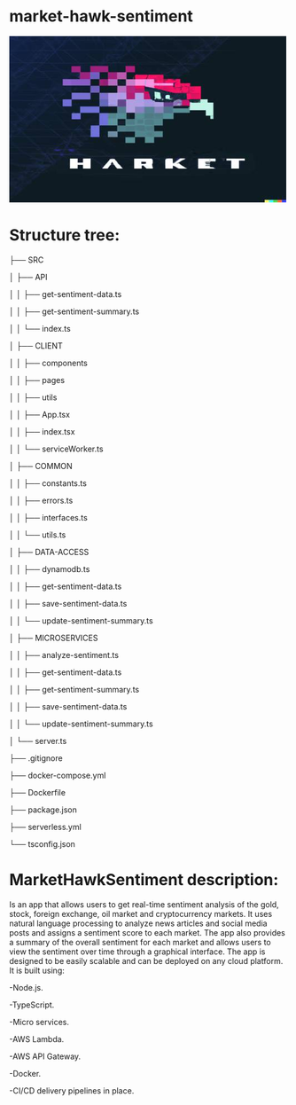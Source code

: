 # market-hawk-sentiment

![Hawket logo](hawk1.jpg)

# Structure tree:

├── SRC

│ ├── API

│ │ ├── get-sentiment-data.ts

│ │ ├── get-sentiment-summary.ts

│ │ └── index.ts

│ ├── CLIENT

│ │ ├── components

│ │ ├── pages

│ │ ├── utils

│ │ ├── App.tsx

│ │ ├── index.tsx

│ │ └── serviceWorker.ts

│ ├── COMMON

│ │ ├── constants.ts

│ │ ├── errors.ts

│ │ ├── interfaces.ts

│ │ └── utils.ts

│ ├── DATA-ACCESS

│ │ ├── dynamodb.ts

│ │ ├── get-sentiment-data.ts

│ │ ├── save-sentiment-data.ts

│ │ └── update-sentiment-summary.ts

│ ├── MICROSERVICES

│ │ ├── analyze-sentiment.ts

│ │ ├── get-sentiment-data.ts

│ │ ├── get-sentiment-summary.ts

│ │ ├── save-sentiment-data.ts

│ │ └── update-sentiment-summary.ts

│ └── server.ts

├── .gitignore

├── docker-compose.yml

├── Dockerfile

├── package.json

├── serverless.yml

└── tsconfig.json


# MarketHawkSentiment description:

Is an app that allows users to get real-time sentiment analysis of the gold, stock, foreign exchange, oil market and cryptocurrency markets. It uses natural language processing to analyze news articles and social media posts and assigns a sentiment score to each market. The app also provides a summary of the overall sentiment for each market and allows users to view the sentiment over time through a graphical interface. The app is designed to be easily scalable and can be deployed on any cloud platform. It is built using:

-Node.js.

-TypeScript.

-Micro services.

-AWS Lambda.

-AWS API Gateway.

-Docker.

-CI/CD delivery pipelines in place.
